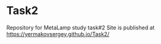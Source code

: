 # Task2
Repository for MetaLamp study task#2
Site is published at https://yermakovsergey.github.io/Task2/
